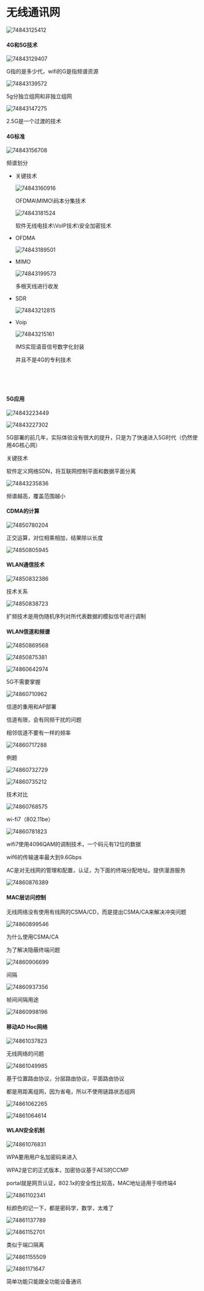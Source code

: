 # 无线通讯网

![74843125412](C:\Users\zxh\Desktop\前端\软考\第四章.assets\1748431254120.png)

####  4G和5G技术

![74843129407](C:\Users\zxh\Desktop\前端\软考\第四章.assets\1748431294071.png)

G指的是多少代，wifi的G是指频谱资源

![74843139572](C:\Users\zxh\Desktop\前端\软考\第四章.assets\1748431395726.png)

5g分独立组网和非独立组网

![74843147275](C:\Users\zxh\Desktop\前端\软考\第四章.assets\1748431472754.png)

2.5G是一个过渡的技术

####  4G标准

![74843156708](C:\Users\zxh\Desktop\前端\软考\第四章.assets\1748431567085.png)

频谱划分

- 关键技术

  ![74843160916](C:\Users\zxh\Desktop\前端\软考\第四章.assets\1748431609164.png)

  OFDMA\MIMO\码本分集技术

  ![74843181524](C:\Users\zxh\Desktop\前端\软考\第四章.assets\1748431815245.png)

  软件无线电技术\VoIP技术\安全加密技术

- OFDMA

  ![74843189501](C:\Users\zxh\Desktop\前端\软考\第四章.assets\1748431895011.png)

- MIMO

  ![74843199573](C:\Users\zxh\Desktop\前端\软考\第四章.assets\1748431995739.png)

  多根天线进行收发

- SDR

  ![74843212815](C:\Users\zxh\Desktop\前端\软考\第四章.assets\1748432128156.png)

- Voip

  ![74843215161](C:\Users\zxh\Desktop\前端\软考\第四章.assets\1748432151611.png)

  IMS实现语音信号数字化封装

  并且不是4G的专利技术

  ​

  ​

####  5G应用

![74843223449](C:\Users\zxh\Desktop\前端\软考\第四章.assets\1748432234497.png)

![74843227302](C:\Users\zxh\Desktop\前端\软考\第四章.assets\1748432273026.png)

5G部署的前几年，实际体验没有很大的提升，只是为了快速进入5G时代（仍然使用4G核心网）

关键技术

软件定义网络SDN，将互联网控制平面和数据平面分离

![74843235836](C:\Users\zxh\Desktop\前端\软考\第四章.assets\1748432358360.png)

频谱越高，覆盖范围越小





####  CDMA的计算 

![74850780204](C:\Users\zxh\Desktop\前端\软考\第四章.assets\1748507802049.png)

正交运算，对位相乘相加，结果除以长度

![74850805945](C:\Users\zxh\Desktop\前端\软考\第四章.assets\1748508059450.png)



####  WLAN通信技术

![74850832386](C:\Users\zxh\Desktop\前端\软考\第四章.assets\1748508323863.png)

技术关系

![74850838723](C:\Users\zxh\Desktop\前端\软考\第四章.assets\1748508387231.png)

扩频技术是用伪随机序列对所代表数据的模拟信号进行调制

 



####  WLAN信道和频谱

![74850869568](C:\Users\zxh\Desktop\前端\软考\第四章.assets\1748508695687.png)

![74850875381](C:\Users\zxh\Desktop\前端\软考\第四章.assets\1748508753814.png)

![74860642974](C:\Users\zxh\Desktop\前端\软考\第四章.assets\1748606429743.png)

5G不需要掌握

![74860710962](C:\Users\zxh\Desktop\前端\软考\第四章.assets\1748607109623.png)

信道的重用和AP部署

信道有限，会有同频干扰的问题

相邻信道不要有一样的频率

![74860717288](C:\Users\zxh\Desktop\前端\软考\第四章.assets\1748607172889.png)

例题

![74860732729](C:\Users\zxh\Desktop\前端\软考\第四章.assets\1748607327297.png)

![74860735212](C:\Users\zxh\Desktop\前端\软考\第四章.assets\1748607352126.png)

技术对比

![74860768575](C:\Users\zxh\Desktop\前端\软考\第四章.assets\1748607685752.png)

wi-fi7（802.11be）

![74860781823](C:\Users\zxh\Desktop\前端\软考\第四章.assets\1748607818237.png)

wifi7使用4096QAM的调制技术，一个码元有12位的数据

wif6的传输速率最大到9.6Gbps

 AC是对无线网的管理和配置，认证，为下面的终端分配地址。提供漫游服务

![74860876389](C:\Users\zxh\Desktop\前端\软考\第四章.assets\1748608763899.png)





####  MAC层访问控制

无线网络没有使用有线网的CSMA/CD，而是提出CSMA/CA来解决冲突问题

![74860899546](C:\Users\zxh\Desktop\前端\软考\第四章.assets\1748608995466.png)

为什么使用CSMA/CA

为了解决隐蔽终端问题

![74860906699](C:\Users\zxh\Desktop\前端\软考\第四章.assets\1748609066993.png)

间隔

![74860937356](C:\Users\zxh\Desktop\前端\软考\第四章.assets\1748609373566.png)

 帧间间隔用途

![74860998196](C:\Users\zxh\Desktop\前端\软考\第四章.assets\1748609981966.png)

 





####  移动AD Hoc网络

![74861037823](C:\Users\zxh\Desktop\前端\软考\第四章.assets\1748610378230.png)

无线网络的问题

![74861049985](C:\Users\zxh\Desktop\前端\软考\第四章.assets\1748610499856.png)

基于位置路由协议，分层路由协议，平面路由协议

都是用距离组网，因为省电，所以不使用链路状态组网

![74861062265](C:\Users\zxh\Desktop\前端\软考\第四章.assets\1748610622653.png)

![74861064614](C:\Users\zxh\Desktop\前端\软考\第四章.assets\1748610646146.png)





####  WLAN安全机制

![74861076831](C:\Users\zxh\Desktop\前端\软考\第四章.assets\1748610768312.png)

WPA要用用户名加密码来进入

WPA2是它的正式版本，加密协议基于AES的CCMP

portal就是网页认证，802.1x的安全性比较高，MAC地址适用于哑终端4

![74861102341](C:\Users\zxh\Desktop\前端\软考\第四章.assets\1748611023416.png)

标颜色的记一下，都是密码学，数学，太难了

![74861137789](C:\Users\zxh\Desktop\前端\软考\第四章.assets\1748611377891.png)

 ![74861152701](C:\Users\zxh\Desktop\前端\软考\第四章.assets\1748611527015.png)

类似于端口隔离

![74861155509](C:\Users\zxh\Desktop\前端\软考\第四章.assets\1748611555096.png)

![74861171647](C:\Users\zxh\Desktop\前端\软考\第四章.assets\1748611716472.png)

简单功能只能跟全功能设备通讯